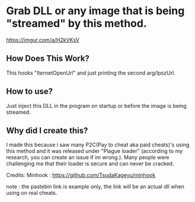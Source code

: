 # Grab DLL or any image that is being "streamed" by this method.

https://imgur.com/a/H2kVKsV

## How Does This Work?

This hooks "IternetOpenUrl" and just printing the second arg/lpszUrl.

## How to use?
Just inject this DLL in the program on startup or before the image is being streamed.

## Why did I create this?

I made this because i saw many P2C(Pay to cheat aka paid cheats)'s using this method and it was released under "Plague loader" (according to my research, you can create an issue if im wrong.). Many people were challenging me that their loader is secure and can never be cracked.

Credits:
Minhook : https://github.com/TsudaKageyu/minhook

note : the pastebin link is example only, the link will be an actual dll when using on real cheats.
